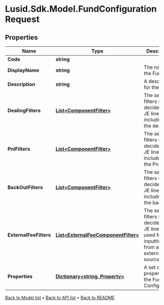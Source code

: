 # Lusid.Sdk.Model.FundConfigurationRequest

## Properties

Name | Type | Description | Notes
------------ | ------------- | ------------- | -------------
**Code** | **string** |  | 
**DisplayName** | **string** | The name of the Fund. | [optional] 
**Description** | **string** | A description for the Fund. | [optional] 
**DealingFilters** | [**List&lt;ComponentFilter&gt;**](ComponentFilter.md) | The set of filters used to decide which JE lines are included in the dealing. | 
**PnlFilters** | [**List&lt;ComponentFilter&gt;**](ComponentFilter.md) | The set of filters used to decide which JE lines are included in the PnL. | 
**BackOutFilters** | [**List&lt;ComponentFilter&gt;**](ComponentFilter.md) | The set of filters used to decide which JE lines are included in the back outs. | 
**ExternalFeeFilters** | [**List&lt;ExternalFeeComponentFilter&gt;**](ExternalFeeComponentFilter.md) | The set of filters used to decide which JE lines are used for inputting fees from an external source. | [optional] 
**Properties** | [**Dictionary&lt;string, Property&gt;**](Property.md) | A set of properties for the Fund Configuration. | [optional] 

[Back to Model list](../README.md#documentation-for-models) &#8226; [Back to API list](../README.md#documentation-for-api-endpoints) &#8226; [Back to README](../README.md)

